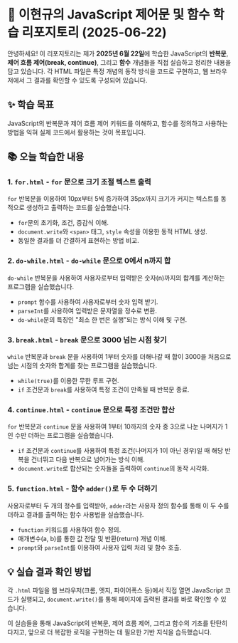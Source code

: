# 🚀 이현규의 JavaScript 제어문 및 함수 학습 리포지토리 (2025-06-22)

안녕하세요! 이 리포지토리는 제가 **2025년 6월 22일**에 학습한 JavaScript의 **반복문**, **제어 흐름 제어(break, continue)**, 그리고 **함수** 개념들을 직접 실습하고 정리한 내용을 담고 있습니다. 각 HTML 파일은 특정 개념의 동작 방식을 코드로 구현하고, 웹 브라우저에서 그 결과를 확인할 수 있도록 구성되어 있습니다.

## ✨ 학습 목표

JavaScript의 반복문과 제어 흐름 제어 키워드를 이해하고, 함수를 정의하고 사용하는 방법을 익혀 실제 코드에서 활용하는 것이 목표입니다.

## 📚 오늘 학습한 내용

### 1. `for.html` - `for` 문으로 크기 조절 텍스트 출력
`for` 반복문을 이용하여 10px부터 5씩 증가하여 35px까지 크기가 커지는 텍스트를 동적으로 생성하고 출력하는 코드를 실습했습니다.
* `for`문의 초기화, 조건, 증감식 이해.
* `document.write`와 `<span>` 태그, `style` 속성을 이용한 동적 HTML 생성.
* 동일한 결과를 더 간결하게 표현하는 방법 비교.

### 2. `do-while.html` - `do-while` 문으로 0에서 n까지 합
`do-while` 반복문을 사용하여 사용자로부터 입력받은 숫자(n)까지의 합계를 계산하는 프로그램을 실습했습니다.
* `prompt` 함수를 사용하여 사용자로부터 숫자 입력 받기.
* `parseInt`를 사용하여 입력받은 문자열을 정수로 변환.
* `do-while`문의 특징인 "최소 한 번은 실행"되는 방식 이해 및 구현.

### 3. `break.html` - `break` 문으로 3000 넘는 시점 찾기
`while` 반복문과 `break` 문을 사용하여 1부터 숫자를 더해나갈 때 합이 3000을 처음으로 넘는 시점의 숫자와 합계를 찾는 프로그램을 실습했습니다.
* `while(true)`를 이용한 무한 루프 구현.
* `if` 조건문과 `break`를 사용하여 특정 조건이 만족될 때 반복문 종료.

### 4. `continue.html` - `continue` 문으로 특정 조건만 합산
`for` 반복문과 `continue` 문을 사용하여 1부터 10까지의 숫자 중 3으로 나눈 나머지가 1인 수만 더하는 프로그램을 실습했습니다.
* `if` 조건문과 `continue`를 사용하여 특정 조건(나머지가 1이 아닌 경우)일 때 해당 반복을 건너뛰고 다음 반복으로 넘어가는 방식 이해.
* `document.write`로 합산되는 숫자들을 출력하여 `continue`의 동작 시각화.

### 5. `function.html` - 함수 `adder()`로 두 수 더하기
사용자로부터 두 개의 정수를 입력받아, `adder`라는 사용자 정의 함수를 통해 이 두 수를 더하고 결과를 출력하는 함수 사용법을 실습했습니다.
* `function` 키워드를 사용하여 함수 정의.
* 매개변수(a, b)를 통한 값 전달 및 반환(return) 개념 이해.
* `prompt`와 `parseInt`를 이용하여 사용자 입력 처리 및 함수 호출.

## 💡 실습 결과 확인 방법

각 `.html` 파일을 웹 브라우저(크롬, 엣지, 파이어폭스 등)에서 직접 열면 JavaScript 코드가 실행되고, `document.write()`를 통해 페이지에 출력된 결과를 바로 확인할 수 있습니다.

이 실습들을 통해 JavaScript의 반복문, 제어 흐름 제어, 그리고 함수의 기초를 탄탄히 다지고, 앞으로 더 복잡한 로직을 구현하는 데 필요한 기반 지식을 습득했습니다.
